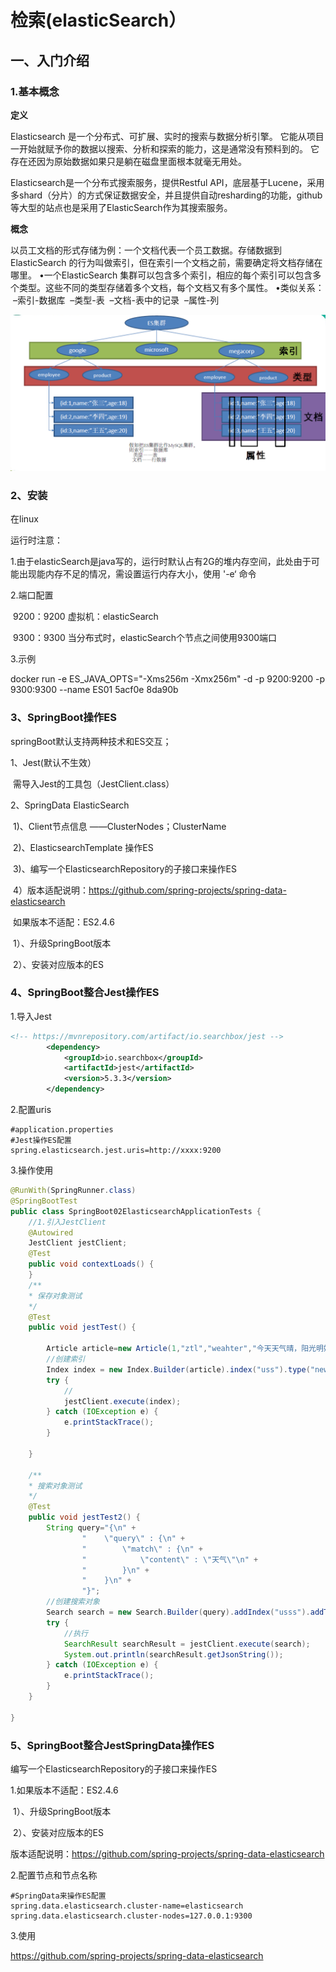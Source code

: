 # 检索(elasticSearch）

## 一、入门介绍

### 1.基本概念

**定义**

Elasticsearch 是一个分布式、可扩展、实时的搜索与数据分析引擎。 它能从项目一开始就赋予你的数据以搜索、分析和探索的能力，这是通常没有预料到的。 它存在还因为原始数据如果只是躺在磁盘里面根本就毫无用处。

Elasticsearch是一个分布式搜索服务，提供Restful API，底层基于Lucene，采用多shard（分片）的方式保证数据安全，并且提供自动resharding的功能，github等大型的站点也是采用了ElasticSearch作为其搜索服务。

**概念**

以员工文档的形式存储为例：一个文档代表一个员工数据。存储数据到ElasticSearch 的行为叫做索引，但在索引一个文档之前，需要确定将文档存储在哪里。
•一个ElasticSearch 集群可以包含多个索引，相应的每个索引可以包含多个类型。这些不同的类型存储着多个文档，每个文档又有多个属性。
•类似关系：
​	–索引-数据库
​	–类型-表
​	–文档-表中的记录
​	–属性-列



![QQ截图20181203155418](.\pictures\QQ截图20181203155418.png)

### 2、安装

在linux

运行时注意：

1.由于elasticSearch是java写的，运行时默认占有2G的堆内存空间，此处由于可能出现能内存不足的情况，需设置运行内存大小，使用 '-e‘ 命令

2.端口配置

​	9200：9200    虚拟机：elasticSearch

​	9300：9300	当分布式时，elasticSearch个节点之间使用9300端口

3.示例

docker run -e ES_JAVA_OPTS="-Xms256m -Xmx256m" -d -p 9200:9200 -p 9300:9300  --name ES01  5acf0e
8da90b 

### 3、SpringBoot操作ES

springBoot默认支持两种技术和ES交互；

1、Jest(默认不生效）

​	需导入Jest的工具包（JestClient.class）

2、SpringData  ElasticSearch

​	1)、Client节点信息  ——ClusterNodes；ClusterName

​	2)、ElasticsearchTemplate 操作ES

​	3)、编写一个ElasticsearchRepository的子接口来操作ES

​	4）版本适配说明：https://github.com/spring-projects/spring-data-elasticsearch

​	如果版本不适配：ES2.4.6

​		1）、升级SpringBoot版本

​		2）、安装对应版本的ES

### 4、SpringBoot整合Jest操作ES

1.导入Jest

```xml
<!-- https://mvnrepository.com/artifact/io.searchbox/jest -->
        <dependency>
            <groupId>io.searchbox</groupId>
            <artifactId>jest</artifactId>
            <version>5.3.3</version>
        </dependency>
```

2.配置uris

```properties
#application.properties
#Jest操作ES配置
spring.elasticsearch.jest.uris=http://xxxx:9200
```



3.操作使用

```java
@RunWith(SpringRunner.class)
@SpringBootTest
public class SpringBoot02ElasticsearchApplicationTests {
	//1.引入JestClient
    @Autowired
    JestClient jestClient;
    @Test
    public void contextLoads() {
    }
	/**
	* 保存对象测试
	*/
    @Test
    public void jestTest() {
       
        Article article=new Article(1,"ztl","weahter","今天天气晴，阳光明媚，是出行");
		//创建索引
        Index index = new Index.Builder(article).index("uss").type("news").build();
        try {
            //
            jestClient.execute(index);
        } catch (IOException e) {
            e.printStackTrace();
        }

    }
	
    /**
	* 搜索对象测试
	*/
    @Test
    public void jestTest2() {
        String query="{\n" +
                "    \"query\" : {\n" +
                "        \"match\" : {\n" +
                "            \"content\" : \"天气\"\n" +
                "        }\n" +
                "    }\n" +
                "}";
        //创建搜索对象
        Search search = new Search.Builder(query).addIndex("usss").addType("news").build();
        try {
            //执行
            SearchResult searchResult = jestClient.execute(search);
            System.out.println(searchResult.getJsonString());
        } catch (IOException e) {
            e.printStackTrace();
        }
    }

}
```



### 5、SpringBoot整合JestSpringData操作ES

编写一个ElasticsearchRepository的子接口来操作ES

1.如果版本不适配：ES2.4.6

​		1）、升级SpringBoot版本

​		2）、安装对应版本的ES

版本适配说明：https://github.com/spring-projects/spring-data-elasticsearch

2.配置节点和节点名称

```properties
#SpringData来操作ES配置
spring.data.elasticsearch.cluster-name=elasticsearch
spring.data.elasticsearch.cluster-nodes=127.0.0.1:9300
```

3.使用

https://github.com/spring-projects/spring-data-elasticsearch
